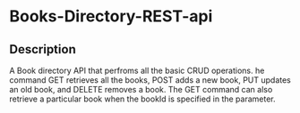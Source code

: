 # Books-Directory-REST-api

## Description

A Book directory API that perfroms all the basic CRUD operations.
he command GET retrieves all the books, POST adds a new book, PUT updates an old book, and DELETE removes a book.
The GET command can also retrieve a particular book when the bookId is specified in the parameter.
